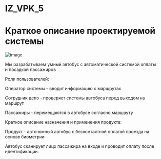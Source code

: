 # IZ_VPK_5

# Краткое описание проектируемой системы
![image](https://github.com/user-attachments/assets/af952c6c-e970-4e1c-9300-326c57405a2c)

Мы разрабатываем умный автобус с автоматической системой оплаты и посадкой пассажиров

Роли пользователей:

  Оператор системы - вводит информацию о маршрутах

  Сотрудник депо - проверяет системы автобуса перед выходом на маршрут

  Пассажиры - перемещаются в автобусе согласно маршруту

Краткое описание назначения и применения продукта:

Продукт - автономный автобус с бесконтактной оплатой проезда на основе биометрии

Автобус сканирует лицо пассажира на входе и проводит оплату после идентификации.
